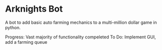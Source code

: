 # Arknights Bot
A bot to add basic auto farming mechanics to a multi-million dollar game in python. 

Progress: Vast majority of functionality compeleted
To Do: Implement GUI, add a farming queue
